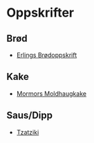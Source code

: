 # Oppskrifter

## Brød

* [Erlings Brødoppskrift](./oppskrifter/bread--bread.md)

## Kake

* [Mormors Moldhaugkake](./oppskrifter/cake--moldhaugkake.md)

## Saus/Dipp

* [Tzatziki](./oppskrifter/sauce--tzatziki.md)
